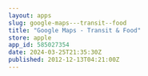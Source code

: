 ```yaml
---
layout: apps
slug: google-maps---transit--food
title: "Google Maps - Transit & Food"
store: apple
app_id: 585027354
date: 2024-03-25T21:35:30Z
published: 2012-12-13T04:21:00Z
---
```

